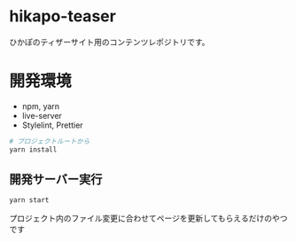 # hikapo-teaser
ひかぽのティザーサイト用のコンテンツレポジトリです。

# 開発環境

* npm, yarn
* live-server
* Stylelint, Prettier

```zsh
# プロジェクトルートから
yarn install
```

## 開発サーバー実行

```zsh
yarn start
```

プロジェクト内のファイル変更に合わせてページを更新してもらえるだけのやつです
